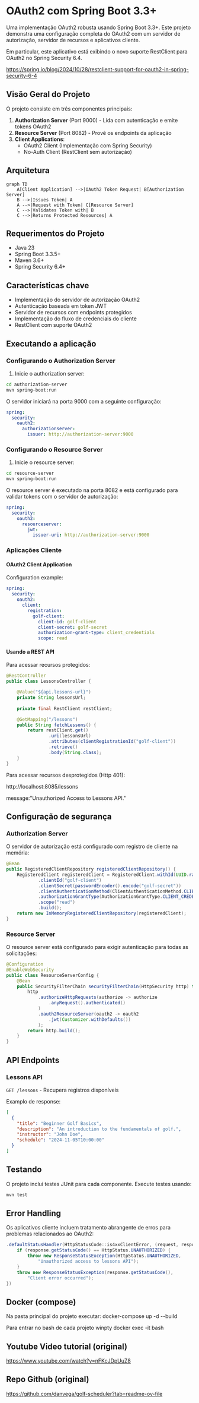 # OAuth2 com Spring Boot 3.3+ 

Uma implementação OAuth2 robusta usando Spring Boot 3.3+. Este projeto demonstra uma configuração completa do OAuth2 com um servidor de autorização, servidor de recursos e aplicativos cliente.

Em particular, este aplicativo está exibindo o novo suporte RestClient para OAuth2 no Spring Security 6.4.

https://spring.io/blog/2024/10/28/restclient-support-for-oauth2-in-spring-security-6-4

## Visão Geral do Projeto

O projeto consiste em três componentes principais:

1. **Authorization Server** (Port 9000) - Lida com autenticação e emite tokens OAuth2
2. **Resource Server** (Port 8082) - Provê os endpoints da aplicação
3. **Client Applications**:
    - OAuth2 Client (Implementação com Spring Security)
    - No-Auth Client (RestClient sem autorização)

## Arquitetura

```mermaid
graph TD
    A[Client Application] -->|OAuth2 Token Request| B[Authorization Server]
    B -->|Issues Token| A
    A -->|Request with Token| C[Resource Server]
    C -->|Validates Token with| B
    C -->|Returns Protected Resources| A
```

## Requerimentos do Projeto

- Java 23
- Spring Boot 3.3.5+
- Maven 3.6+
- Spring Security 6.4+

## Características chave

- Implementação do servidor de autorização OAuth2
- Autenticação baseada em token JWT
- Servidor de recursos com endpoints protegidos
- Implementação do fluxo de credenciais do cliente
- RestClient com suporte OAuth2

## Executando a aplicação

### Configurando o Authorization Server

1. Inicie o authorization server:

```bash
cd authorization-server
mvn spring-boot:run
```

O servidor iniciará na porta 9000 com a seguinte configuração:

```yaml
spring:
  security:
    oauth2:
      authorizationserver:
        issuer: http://authorization-server:9000
```

### Configurando o Resource Server

1. Inicie o resource server:

```bash
cd resource-server
mvn spring-boot:run
```

O resource server é executado na porta 8082 e está configurado para validar tokens com o servidor de autorização:

```yaml
spring:
  security:
    oauth2:
      resourceserver:
        jwt:
          issuer-uri: http://authorization-server:9000
```

### Aplicações Cliente

#### OAuth2 Client Application

Configuration example:

```yaml
spring:
  security:
    oauth2:
      client:
        registration:
          golf-client:
            client-id: golf-client
            client-secret: golf-secret
            authorization-grant-type: client_credentials
            scope: read
```

#### Usando a REST API

Para acessar recursos protegidos:

```java
@RestController
public class LessonsController {

    @Value("${api.lessons-url}")
    private String lessonsUrl;
   
    private final RestClient restClient;

    @GetMapping("/lessons")
    public String fetchLessons() {
        return restClient.get()
                .uri(lessonsUrl)
                .attributes(clientRegistrationId("golf-client"))
                .retrieve()
                .body(String.class);
    }
}
```

Para acessar recursos desprotegidos (Http 401):

http://localhost:8085/lessons

message:"Unauthorized Access to Lessons API."

## Configuração de segurança

### Authorization Server

O servidor de autorização está configurado com registro de cliente na memória:

```java
@Bean
public RegisteredClientRepository registeredClientRepository() {
    RegisteredClient registeredClient = RegisteredClient.withId(UUID.randomUUID().toString())
            .clientId("golf-client")
            .clientSecret(passwordEncoder().encode("golf-secret"))
            .clientAuthenticationMethod(ClientAuthenticationMethod.CLIENT_SECRET_BASIC)
            .authorizationGrantType(AuthorizationGrantType.CLIENT_CREDENTIALS)
            .scope("read")
            .build();
    return new InMemoryRegisteredClientRepository(registeredClient);
}
```

### Resource Server

O resource server está configurado para exigir autenticação para todas as solicitações:

```java
@Configuration
@EnableWebSecurity
public class ResourceServerConfig {
    @Bean
    public SecurityFilterChain securityFilterChain(HttpSecurity http) throws Exception {
        http
            .authorizeHttpRequests(authorize -> authorize
                .anyRequest().authenticated()
            )
            .oauth2ResourceServer(oauth2 -> oauth2
                .jwt(Customizer.withDefaults())
            );
        return http.build();
    }
}
```

## API Endpoints

### Lessons API

`GET /lessons` - Recupera registros disponíveis

Examplo de response:
```json
[
  {
    "title": "Beginner Golf Basics",
    "description": "An introduction to the fundamentals of golf.",
    "instructor": "John Doe",
    "schedule": "2024-11-05T10:00:00"
  }
]
```

## Testando

O projeto inclui testes JUnit para cada componente. Execute testes usando:

```bash
mvn test
```

## Error Handling

Os aplicativos cliente incluem tratamento abrangente de erros para problemas relacionados ao OAuth2:

```java
.defaultStatusHandler(HttpStatusCode::is4xxClientError, (request, response) -> {
    if (response.getStatusCode() == HttpStatus.UNAUTHORIZED) {
        throw new ResponseStatusException(HttpStatus.UNAUTHORIZED, 
            "Unauthorized access to lessons API");
    }
    throw new ResponseStatusException(response.getStatusCode(), 
        "Client error occurred");
})
```
## Docker (compose)

Na pasta principal do projeto executar:
docker-compose up -d --build

Para entrar no bash de cada projeto 
winpty docker exec -it <CONTAINER ID OU CONTAINER NAME> bash



## Youtube Video tutorial (original)

https://www.youtube.com/watch?v=nFKcJDpUuZ8

## Repo Github (original)

https://github.com/danvega/golf-scheduler?tab=readme-ov-file